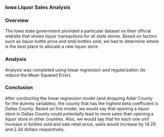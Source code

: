 ### Iowa Liquor Sales Analysis

### Overview
The Iowa state government provided a particular dataset on their official website that shows liquor transactions for all state stores. Based on factors such as liquor bottle price and total bottles sold, we had to determine where is the best place to allocate a new liquor store.

### Analysis
Analysis was completed using linear regression and regularization (to reduce the Mean Squared Error).

### Conclusion
After conducting the linear regression model (and dropping Adair County for the dummy variables), the county that has the highest beta coefficient is Dallas County. Based on this model, we would say that opening a liquor store in Dallas County could potentially lead to more sales than opening a liquor store in other counties. Also, we would say that for each one unit increase in bottles sold and sale retail price, sales would increase by 14.29 and 2.34 dollars respectively. 
